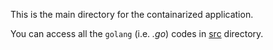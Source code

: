 This is the main directory for the containarized application.  

You can access all the `golang` (i.e. _.go_) codes in [src](./src) directory.  
